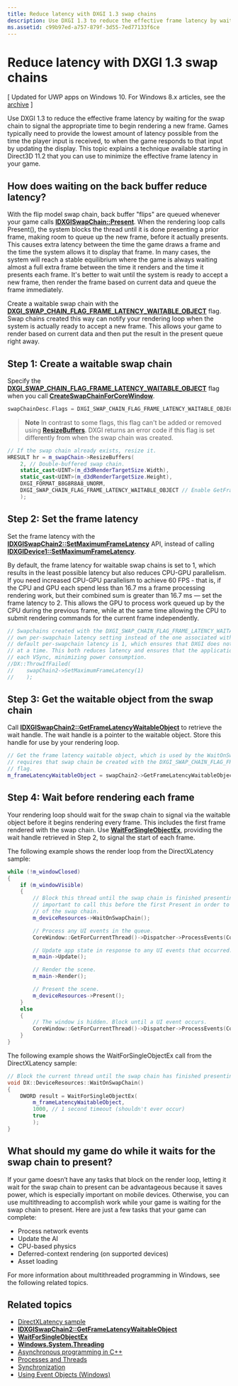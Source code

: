 ```yaml
---
title: Reduce latency with DXGI 1.3 swap chains
description: Use DXGI 1.3 to reduce the effective frame latency by waiting for the swap chain to signal the appropriate time to begin rendering a new frame.
ms.assetid: c99b97ed-a757-879f-3d55-7ed77133f6ce
---
```


# Reduce latency with DXGI 1.3 swap chains


\[ Updated for UWP apps on Windows 10. For Windows 8.x articles, see the [archive](http://go.microsoft.com/fwlink/p/?linkid=619132) \]

Use DXGI 1.3 to reduce the effective frame latency by waiting for the swap chain to signal the appropriate time to begin rendering a new frame. Games typically need to provide the lowest amount of latency possible from the time the player input is received, to when the game responds to that input by updating the display. This topic explains a technique available starting in Direct3D 11.2 that you can use to minimize the effective frame latency in your game.

## How does waiting on the back buffer reduce latency?


With the flip model swap chain, back buffer "flips" are queued whenever your game calls [**IDXGISwapChain::Present**](https://msdn.microsoft.com/library/windows/desktop/bb174576). When the rendering loop calls Present(), the system blocks the thread until it is done presenting a prior frame, making room to queue up the new frame, before it actually presents. This causes extra latency between the time the game draws a frame and the time the system allows it to display that frame. In many cases, the system will reach a stable equilibrium where the game is always waiting almost a full extra frame between the time it renders and the time it presents each frame. It's better to wait until the system is ready to accept a new frame, then render the frame based on current data and queue the frame immediately.

Create a waitable swap chain with the [**DXGI\_SWAP\_CHAIN\_FLAG\_FRAME\_LATENCY\_WAITABLE\_OBJECT**](https://msdn.microsoft.com/library/windows/desktop/bb173076) flag. Swap chains created this way can notify your rendering loop when the system is actually ready to accept a new frame. This allows your game to render based on current data and then put the result in the present queue right away.

## Step 1: Create a waitable swap chain


Specify the [**DXGI\_SWAP\_CHAIN\_FLAG\_FRAME\_LATENCY\_WAITABLE\_OBJECT**](https://msdn.microsoft.com/library/windows/desktop/bb173076) flag when you call [**CreateSwapChainForCoreWindow**](https://msdn.microsoft.com/library/windows/desktop/hh404559).

```cpp
swapChainDesc.Flags = DXGI_SWAP_CHAIN_FLAG_FRAME_LATENCY_WAITABLE_OBJECT; // Enable GetFrameLatencyWaitableObject().
```

> **Note**   In contrast to some flags, this flag can't be added or removed using [**ResizeBuffers**](https://msdn.microsoft.com/library/windows/desktop/bb174577). DXGI returns an error code if this flag is set differently from when the swap chain was created.

 

```cpp
// If the swap chain already exists, resize it.
HRESULT hr = m_swapChain->ResizeBuffers(
    2, // Double-buffered swap chain.
    static_cast<UINT>(m_d3dRenderTargetSize.Width),
    static_cast<UINT>(m_d3dRenderTargetSize.Height),
    DXGI_FORMAT_B8G8R8A8_UNORM,
    DXGI_SWAP_CHAIN_FLAG_FRAME_LATENCY_WAITABLE_OBJECT // Enable GetFrameLatencyWaitableObject().
    );
```

## Step 2: Set the frame latency


Set the frame latency with the [**IDXGISwapChain2::SetMaximumFrameLatency**](https://msdn.microsoft.com/library/windows/desktop/dn268313) API, instead of calling [**IDXGIDevice1::SetMaximumFrameLatency**](https://msdn.microsoft.com/library/windows/desktop/ff471334).

By default, the frame latency for waitable swap chains is set to 1, which results in the least possible latency but also reduces CPU-GPU parallelism. If you need increased CPU-GPU parallelism to achieve 60 FPS - that is, if the CPU and GPU each spend less than 16.7 ms a frame processing rendering work, but their combined sum is greater than 16.7 ms — set the frame latency to 2. This allows the GPU to process work queued up by the CPU during the previous frame, while at the same time allowing the CPU to submit rendering commands for the current frame independently.

```cpp
// Swapchains created with the DXGI_SWAP_CHAIN_FLAG_FRAME_LATENCY_WAITABLE_OBJECT flag use their
// own per-swapchain latency setting instead of the one associated with the DXGI device. The
// default per-swapchain latency is 1, which ensures that DXGI does not queue more than one frame
// at a time. This both reduces latency and ensures that the application will only render after
// each VSync, minimizing power consumption.
//DX::ThrowIfFailed(
//    swapChain2->SetMaximumFrameLatency(1)
//    );
```

## Step 3: Get the waitable object from the swap chain


Call [**IDXGISwapChain2::GetFrameLatencyWaitableObject**](https://msdn.microsoft.com/library/windows/desktop/dn268309) to retrieve the wait handle. The wait handle is a pointer to the waitable object. Store this handle for use by your rendering loop.

```cpp
// Get the frame latency waitable object, which is used by the WaitOnSwapChain method. This
// requires that swap chain be created with the DXGI_SWAP_CHAIN_FLAG_FRAME_LATENCY_WAITABLE_OBJECT
// flag.
m_frameLatencyWaitableObject = swapChain2->GetFrameLatencyWaitableObject();
```

## Step 4: Wait before rendering each frame


Your rendering loop should wait for the swap chain to signal via the waitable object before it begins rendering every frame. This includes the first frame rendered with the swap chain. Use [**WaitForSingleObjectEx**](https://msdn.microsoft.com/library/windows/desktop/ms687036), providing the wait handle retrieved in Step 2, to signal the start of each frame.

The following example shows the render loop from the DirectXLatency sample:

```cpp
while (!m_windowClosed)
{
    if (m_windowVisible)
    {
        // Block this thread until the swap chain is finished presenting. Note that it is
        // important to call this before the first Present in order to minimize the latency
        // of the swap chain.
        m_deviceResources->WaitOnSwapChain();

        // Process any UI events in the queue.
        CoreWindow::GetForCurrentThread()->Dispatcher->ProcessEvents(CoreProcessEventsOption::ProcessAllIfPresent);

        // Update app state in response to any UI events that occurred.
        m_main->Update();

        // Render the scene.
        m_main->Render();

        // Present the scene.
        m_deviceResources->Present();
    }
    else
    {
        // The window is hidden. Block until a UI event occurs.
        CoreWindow::GetForCurrentThread()->Dispatcher->ProcessEvents(CoreProcessEventsOption::ProcessOneAndAllPending);
    }
}
```

The following example shows the WaitForSingleObjectEx call from the DirectXLatency sample:

```cpp
// Block the current thread until the swap chain has finished presenting.
void DX::DeviceResources::WaitOnSwapChain()
{
    DWORD result = WaitForSingleObjectEx(
        m_frameLatencyWaitableObject,
        1000, // 1 second timeout (shouldn't ever occur)
        true
        );
}
```

## What should my game do while it waits for the swap chain to present?


If your game doesn’t have any tasks that block on the render loop, letting it wait for the swap chain to present can be advantageous because it saves power, which is especially important on mobile devices. Otherwise, you can use multithreading to accomplish work while your game is waiting for the swap chain to present. Here are just a few tasks that your game can complete:

-   Process network events
-   Update the AI
-   CPU-based physics
-   Deferred-context rendering (on supported devices)
-   Asset loading

For more information about multithreaded programming in Windows, see the following related topics.

## Related topics


* [DirectXLatency sample](http://go.microsoft.com/fwlink/p/?LinkID=317361)
* [**IDXGISwapChain2::GetFrameLatencyWaitableObject**](https://msdn.microsoft.com/library/windows/desktop/dn268309)
* [**WaitForSingleObjectEx**](https://msdn.microsoft.com/library/windows/desktop/ms687036)
* [**Windows.System.Threading**](https://msdn.microsoft.com/library/windows/apps/br229642)
* [Asynchronous programming in C++](https://msdn.microsoft.com/library/windows/apps/mt187334)
* [Processes and Threads](https://msdn.microsoft.com/library/windows/desktop/ms684841)
* [Synchronization](https://msdn.microsoft.com/library/windows/desktop/ms686353)
* [Using Event Objects (Windows)](https://msdn.microsoft.com/library/windows/desktop/ms686915)

 

 






<!--HONumber=Mar16_HO2-->


